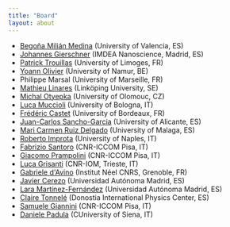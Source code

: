 ```yaml
---
title: "Board"
layout: about
---
```


- [Begoña Milián Medina](https://www.uv.es/uvweb/universidad/es/ficha-persona-1285950309813.html?p2=milian&idA=) (University of Valencia, ES)
- [Johannes Gierschner](https://www.uv.es/jogiers/) (IMDEA Nanoscience, Madrid, ES)
- [Patrick Trouillas](https://www.unilim.fr/ippritt/people/unit_members/patrick-trouilllas_new/) (University of Limoges, FR)
- [Yoann Olivier](https://researchportal.unamur.be/en/persons/yoann-olivier) (University of Namur, BE)
- Philippe Marsal (University of Marseille, FR)
- [Mathieu Linares](https://liu.se/en/employee/matli20) (Linköping University, SE)
- [Michal Otyepka](https://www.rcptm.com/about/personnel/michal-otyepka/#research-activities) (University of Olomouc, CZ)
- [Luca Muccioli](https://www2.fci.unibo.it/~luca/) (University of Bologna, IT)
- [Frédéric Castet](http://theo.ism.u-bordeaux1.fr/members/homepage_castet.php) (University of Bordeaux, FR)
- [Juan-Carlos Sancho-Garcia](https://cvnet.cpd.ua.es/curriculum-breve/es/sancho-garcia-juan-carlos/10239) (University of Alicante, ES)
- [Mari Carmen Ruiz Delgado](https://www.uma.es/departments/teachers/YldlZFcxN25BVWZRTUZEOFFoR3ZiUT09/) (University of Malaga, ES)
- [Roberto Improta](https://sites.google.com/site/rimprotaibbcnr/) (University of Naples, IT)
- [Fabrizio Santoro](http://www.iccom.cnr.it/it/single-profile-iccom/?uid=174) (CNR-ICCOM Pisa, IT)
- [Giacomo Prampolini](http://www.iccom.cnr.it/en/single-profile-iccom-en/?uid=5) (CNR-ICCOM Pisa, IT)
- [Luca Grisanti](https://www.iom.cnr.it/phonebook/luca-grisanti/) (CNR-IOM, Trieste, IT)
- [Gabriele d'Avino](https://sites.google.com/view/gdavino) (Institut Néel CNRS, Grenoble, FR)
- [Javier Cerezo](https://www.researchgate.net/profile/Javier-Cerezo-3) (Universidad Autónoma Madrid, ES)
- [Lara Martínez-Fernández](https://portalcientifico.uam.es/en/ipublic/researcher/264577) (Universidad Autónoma Madrid, ES)
- [Claire Tonnelé](https://www.ikerbasque.net/en/claire-tonnele) (Donostia International Physics Center, ES)
- [Samuele Giannini](https://www.iccom.cnr.it/it/single-profile-iccom/?uid=238) (CNR-ICCOM Pisa, IT)
- [Daniele Padula](https://docenti.unisi.it/en/padula) (CUniversity of Siena, IT)

